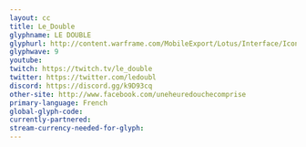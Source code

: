 ```yaml
---
layout: cc
title: Le_Double 
glyphname: LE DOUBLE
glyphurl: http://content.warframe.com/MobileExport/Lotus/Interface/Icons/Player/ContentCreators/LeDouble.png
glyphwave: 9
youtube: 
twitch: https://twitch.tv/le_double
twitter: https://twitter.com/ledoubl
discord: https://discord.gg/k9D93cq
other-site: http://www.facebook.com/uneheuredouchecomprise
primary-language: French
global-glyph-code: 
currently-partnered: 
stream-currency-needed-for-glyph: 
---
```


